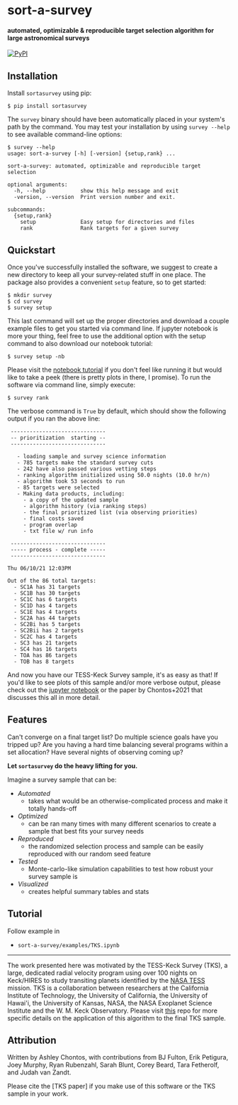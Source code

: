 # sort-a-survey
#### automated, optimizable & reproducible target selection algorithm for large astronomical surveys <br>
[![PyPI](https://badge.fury.io/py/sortasurvey.svg)](https://badge.fury.io/py/sortasurvey)

## Installation

Install `sortasurvey` using pip:

```
$ pip install sortasurvey
```   

The `survey` binary should have been automatically placed in your system's path by the
command. You may test your installation by using `survey --help` to see available command-line options:

```
$ survey --help
usage: sort-a-survey [-h] [-version] {setup,rank} ...

sort-a-survey: automated, optimizable and reproducible target selection

optional arguments:
  -h, --help           show this help message and exit
  -version, --version  Print version number and exit.

subcommands:
  {setup,rank}
    setup              Easy setup for directories and files
    rank               Rank targets for a given survey
```

## Quickstart

Once you've successfully installed the software, we suggest to create a new directory to keep all your survey-related stuff in one place. The package also provides a convenient `setup` feature, so to get started: 

```
$ mkdir survey
$ cd survey
$ survey setup
```

This last command will set up the proper directories and download a couple example files to get you started via command line. If jupyter notebook is more your thing, feel free to use the additional option with the setup command to also download our notebook tutorial:

```
$ survey setup -nb
```

Please visit the [notebook tutorial](https://github.com/ashleychontos/sort-a-survey/blob/main/examples/TKS.ipynb) if you don't feel like running it but would like to take a peek (there is pretty plots in there, I promise). To run the software via command line, simply execute:

```
$ survey rank
```

The verbose command is `True` by default, which should show the following output if you ran the above line:

```
 ------------------------------
 -- prioritization  starting --
 ------------------------------

   - loading sample and survey science information
   - 785 targets make the standard survey cuts
   - 242 have also passed various vetting steps
   - ranking algorithm initialized using 50.0 nights (10.0 hr/n)
   - algorithm took 53 seconds to run
   - 85 targets were selected
   - Making data products, including:
     - a copy of the updated sample
     - algorithm history (via ranking steps)
     - the final prioritized list (via observing priorities)
     - final costs saved
     - program overlap
     - txt file w/ run info

 ------------------------------
 ----- process - complete -----
 ------------------------------

Thu 06/10/21 12:03PM

Out of the 86 total targets:
  - SC1A has 31 targets
  - SC1B has 30 targets
  - SC1C has 6 targets
  - SC1D has 4 targets
  - SC1E has 4 targets
  - SC2A has 44 targets
  - SC2Bi has 5 targets
  - SC2Bii has 2 targets
  - SC2C has 4 targets
  - SC3 has 21 targets
  - SC4 has 16 targets
  - TOA has 86 targets
  - TOB has 8 targets
```

And now you have our TESS-Keck Survey sample, it's as easy as that! If you'd like to see plots of this sample and/or more verbose output, please check out the [jupyter notebook](https://github.com/ashleychontos/sort-a-survey/blob/main/examples/TKS.ipynb) or the paper by Chontos+2021 that discusses this all in more detail.

## Features

Can't converge on a final target list? Do multiple science goals have you tripped up? Are you having a hard time balancing
several programs within a set allocation? Have several nights of observing coming up? 

**Let `sortasurvey` do the heavy lifting for you.**

Imagine a survey sample that can be:

- *Automated*
  - takes what would be an otherwise-complicated process and make it totally hands-off
- *Optimized*
  - can be ran many times with many different scenarios to create a sample that best fits your survey needs
- *Reproduced*
  - the randomized selection process and sample can be easily reproduced with our random seed feature
- *Tested*
  - Monte-carlo-like simulation capabilities to test how robust your survey sample is
- *Visualized*
  - creates helpful summary tables and stats

## Tutorial

Follow example in

- `sort-a-survey/examples/TKS.ipynb`

-------------------------------------------------------------------------------

The work presented here was motivated by the TESS-Keck Survey (TKS), a large, dedicated radial velocity program using 
over 100 nights on Keck/HIRES to study transiting planets identified by the [NASA TESS](https://tess.mit.edu) mission. 
TKS is a collaboration between researchers at the California Institute of Technology, the University of California, the
University of Hawai'i, the University of Kansas, NASA, the NASA Exoplanet Science Institute and the W. M. Keck Observatory.
Please visit [this](https://github.com/ashleychontos/tess-keck-survey) repo for more specific details on the application of
this algorithm to the final TKS sample.

## Attribution

Written by Ashley Chontos, with contributions from BJ Fulton, Erik Petigura, Joey Murphy, Ryan Rubenzahl, Sarah Blunt,
Corey Beard, Tara Fetherolf, and Judah van Zandt.

Please cite the [TKS paper] if you make 
use of this software or the TKS sample in your work.
